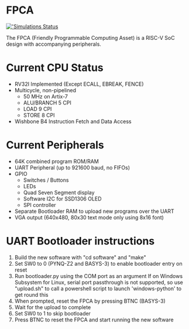 

# FPCA
<p align="left">
  <a title="'Test' workflow Status"    href="https://github.com/jh16g15/fpca/actions?query=workflow%3ASimulate"
  ><img alt="'Simulations Status" src="https://img.shields.io/github/actions/workflow/status/jh16g15/fpca/simulate.yml?branch=main&label=VUnit%20Simulations"
  /></a>
</p>
The FPCA (Friendly Programmable Computing Asset) is a RISC-V SoC design with accompanying peripherals.

# Current CPU Status
- RV32I Implemented (Except ECALL, EBREAK, FENCE)
- Multicycle, non-pipelined
    - 50 MHz on Artix-7
    - ALU/BRANCH 5 CPI
    - LOAD 9 CPI
    - STORE 8 CPI
- Wishbone B4 Instruction Fetch and Data Access

# Current Peripherals
- 64K combined program ROM/RAM
- UART Peripheral (up to 921600 baud, no FIFOs)
- GPIO
    - Switches / Buttons
    - LEDs
    - Quad Seven Segment display
    - Software I2C for SSD1306 OLED
    - SPI controller
- Separate Bootloader RAM to upload new programs over the UART
- VGA output (640x480, 80x30 text mode only using 8x16 font)

# UART Bootloader instructions
1. Build the new software with "cd software" and "make"
2. Set SW0 to 0 (PYNQ-Z2 and BASYS-3) to enable bootloader entry on reset
3. Run bootloader.py using the COM port as an argument
    If on Windows Subsystem for Linux, serial port passthrough is not supported, so use "upload.sh" to call a powershell script to launch 'windows-python' to get round this
4. When prompted, reset the FPCA by pressing BTNC (BASYS-3)
5. Wait for the upload to complete
6. Set SW0 to 1 to skip bootloader
7. Press BTNC to reset the FPCA and start running the new software
